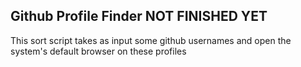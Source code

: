 <H2>Github Profile Finder <b>NOT FINISHED YET</b></H2>
This sort script takes as input some github usernames and open the system's default browser on these profiles
